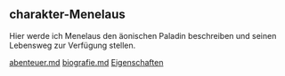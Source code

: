 ## charakter-Menelaus

Hier werde ich Menelaus den äonischen Paladin beschreiben und seinen Lebensweg zur Verfügung stellen.

[abenteuer.md](abenteuer.md)
[biografie.md](biografie.md)
[Eigenschaften](eigenschaften.txt)
